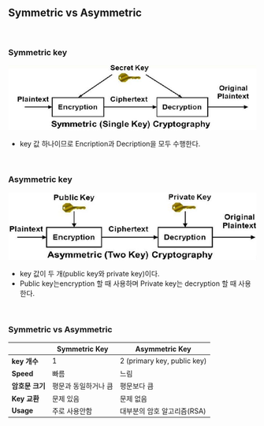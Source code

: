 ## Symmetric vs Asymmetric

</br>

### Symmetric key

![](.\img\symmetric.JPG)

* key 값 하나이므로 Encription과 Decription을 모두 수행한다. 

</br>

### Asymmetric key

![](.\img\asymmetric.JPG)

* key 값이 두 개(public key와 private key)이다.  
* Public key는encryption 할 때 사용하며 Private key는 decryption 할 때 사용한다.

</br>

### Symmetric vs Asymmetric

|                 | Symmetric Key        | Asymmetric Key              |
| --------------- | -------------------- | --------------------------- |
| **key 개수**    | 1                    | 2 (primary key, public key) |
| **Speed**       | 빠름                 | 느림                        |
| **암호문 크기** | 평문과 동일하거나 큼 | 평문보다 큼                 |
| **Key 교환**    | 문제 있음            | 문제 없음                   |
| **Usage**       | 주로 사용안함        | 대부분의 암호 알고리즘(RSA) |



### 